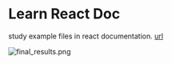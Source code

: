 # Learn React Doc

study example files in react documentation. [url](https://reactjs.org/)

![final_results.png](https://github.com/4geru/react-study/blob/master/03-react-docs/assets/final_results.png)